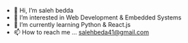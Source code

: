 - 👋 Hi, I’m saleh bedda
- 👀 I’m interested in Web Development & Embedded Systems
- 🌱 I’m currently learning  Python & React.js
- 📫 How to reach me ... salehbeda41@gmail.com

<!---
salehbeda41/salehbeda41 is a ✨ special ✨ repository because its `README.md` (this file) appears on your GitHub profile.
You can click the Preview link to take a look at your changes.
--->
